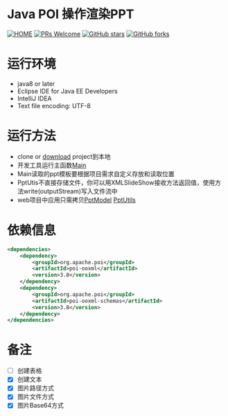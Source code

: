 # Java POI 操作渲染PPT

[![HOME](https://img.shields.io/badge/HOME-PlumLi-brightgreen.svg.svg)](https://github.com/licunzhi/dream_on_sakura_rain)
[![PRs Welcome](https://img.shields.io/badge/PRs-welcome-brightgreen.svg)](https://github.com/licunzhi/dream_on_sakura_rain/pulls)
[![GitHub stars](https://img.shields.io/github/stars/licunzhi/poi.svg?style=social)](https://github.com/licunzhi/poi/blob/master/README.md)
[![GitHub forks](https://img.shields.io/github/forks/licunzhi/poi.svg?style=social)](https://github.com/licunzhi/poi/blob/master/README.md)

# 运行环境
- java8 or later
- Eclipse IDE for Java EE Developers
- IntelliJ IDEA
- Text file encoding: UTF-8

# 运行方法
- clone or [download]() project到本地
- 开发工具运行主函数[Main](./src/main/java/com/sakura/rain/Main.java)
- Main读取的ppt模板要根据项目需求自定义存放和读取位置
- PptUtis不直接存储文件，你可以用XMLSlideShow接收方法返回值，使用方法write(outputStream)写入文件流中
- web项目中应用只需拷贝[PptModel](./src/main/java/com/sakura/rain/model/PptModel.java) [PptUtils](./src/main/java/com/sakura/rain/utils/PptUtils.java)

# 依赖信息
```xml
<dependencies>
    <dependency>
        <groupId>org.apache.poi</groupId>
        <artifactId>poi-ooxml</artifactId>
        <version>3.8</version>
    </dependency>
    <dependency>
        <groupId>org.apache.poi</groupId>
        <artifactId>poi-ooxml-schemas</artifactId>
        <version>3.8</version>
    </dependency>
</dependencies>
```

# 备注
- [ ] 创建表格
- [X] 创建文本
- [X] 图片路径方式
- [X] 图片文件方式
- [X] 图片Base64方式
